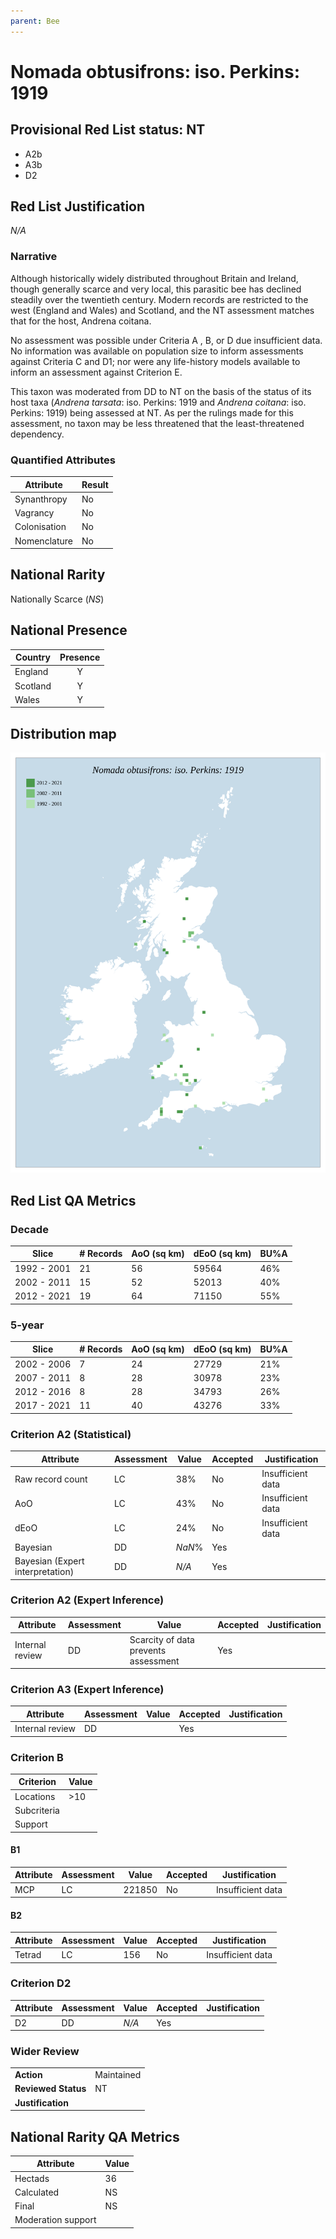 ```yaml
---
parent: Bee
---
```


# Nomada obtusifrons: iso. Perkins: 1919

## Provisional Red List status: NT
- A2b
- A3b
- D2

## Red List Justification
*N/A*

### Narrative
Although historically widely distributed throughout Britain and Ireland, though generally scarce and very local, this parasitic bee has declined steadily over the twentieth century. Modern records are restricted to the west (England and Wales) and Scotland, and the NT assessment matches that for the host, Andrena coitana.

No assessment was possible under Criteria A , B, or D due insufficient data. No information was available on population size to inform assessments against Criteria C and D1; nor were any life-history models available to inform an assessment against Criterion E.

This taxon was moderated from DD to NT on the basis of the status of its host taxa  (*Andrena tarsata*: iso. Perkins: 1919 and *Andrena coitana*: iso. Perkins: 1919) being assessed at NT. As per the rulings made for this assessment, no taxon may be less threatened that the least-threatened dependency.

### Quantified Attributes
|Attribute|Result|
|---|---|
|Synanthropy|No|
|Vagrancy|No|
|Colonisation|No|
|Nomenclature|No|


## National Rarity
Nationally Scarce (*NS*)

## National Presence
|Country|Presence
|---|:-:|
|England|Y|
|Scotland|Y|
|Wales|Y|


## Distribution map
![](../map/330.svg)

## Red List QA Metrics
### Decade
| Slice | # Records | AoO (sq km) | dEoO (sq km) |BU%A |
|---|---|---|---|---|
|1992 - 2001|21|56|59564|46%|
|2002 - 2011|15|52|52013|40%|
|2012 - 2021|19|64|71150|55%|

### 5-year
| Slice | # Records | AoO (sq km) | dEoO (sq km) |BU%A |
|---|---|---|---|---|
|2002 - 2006|7|24|27729|21%|
|2007 - 2011|8|28|30978|23%|
|2012 - 2016|8|28|34793|26%|
|2017 - 2021|11|40|43276|33%|

### Criterion A2 (Statistical)
|Attribute|Assessment|Value|Accepted|Justification
|---|---|---|---|---|
|Raw record count|LC|38%|No|Insufficient data|
|AoO|LC|43%|No|Insufficient data|
|dEoO|LC|24%|No|Insufficient data|
|Bayesian|DD|*NaN*%|Yes||
|Bayesian (Expert interpretation)|DD|*N/A*|Yes||

### Criterion A2 (Expert Inference)
|Attribute|Assessment|Value|Accepted|Justification
|---|---|---|---|---|
|Internal review|DD|Scarcity of data prevents assessment|Yes||

### Criterion A3 (Expert Inference)
|Attribute|Assessment|Value|Accepted|Justification
|---|---|---|---|---|
|Internal review|DD||Yes||

### Criterion B
|Criterion| Value|
|---|---|
|Locations|>10|
|Subcriteria||
|Support||

#### B1
|Attribute|Assessment|Value|Accepted|Justification
|---|---|---|---|---|
|MCP|LC|221850|No|Insufficient data|

#### B2
|Attribute|Assessment|Value|Accepted|Justification
|---|---|---|---|---|
|Tetrad|LC|156|No|Insufficient data|

### Criterion D2
|Attribute|Assessment|Value|Accepted|Justification
|---|---|---|---|---|
|D2|DD|*N/A*|Yes||

### Wider Review
|  |  |
|---|---|
|**Action**|Maintained|
|**Reviewed Status**|NT|
|**Justification**||

## National Rarity QA Metrics
|Attribute|Value|
|---|---|
|Hectads|36|
|Calculated|NS|
|Final|NS|
|Moderation support||
